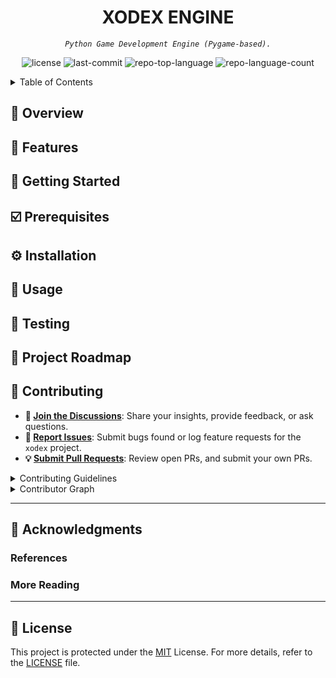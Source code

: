 <p align="center">
  <!-- workflow status badges. -->
</p>

<p align="center"><h1 align="center">XODEX ENGINE</h1></p>
<p align="center">
  <em><code>Python Game Development Engine (Pygame-based).
</code></em>
</p>
<p align="center">
  <img src="https://img.shields.io/github/license/djoezeke/xodex?style=default&logo=opensourceinitiative&logoColor=white&color=0080ff" alt="license">
  <img src="https://img.shields.io/github/last-commit/djoezeke/xodex?style=default&logo=git&logoColor=white&color=0080ff" alt="last-commit">
  <img src="https://img.shields.io/github/languages/top/djoezeke/xodex?style=default&color=0080ff" alt="repo-top-language">
  <img src="https://img.shields.io/github/languages/count/djoezeke/xodex?style=default&color=0080ff" alt="repo-language-count">
</p>

<details><summary>Table of Contents</summary>

- [📍 Overview](#-overview)
- [👾 Features](#-features)
- [🚀 Getting Started](#-getting-started)
  - [☑️ Prerequisites](#-prerequisites)
  - [⚙️ Installation](#-installation)
  - [🤖 Usage](#🤖-usage)
  - [🧪 Testing](#🧪-testing)
- [📌 Project Roadmap](#-project-roadmap)
- [🔰 Contributing](#-contributing)
- [🙌 Acknowledgments](#-acknowledgments)
- [📃 License](#-license)

</details>
 
## 📍 Overview

## 👾 Features

## 🚀 Getting Started

## ☑️ Prerequisites

## ⚙️ Installation

## 🤖 Usage

## 🧪 Testing

## 📌 Project Roadmap

## 🔰 Contributing

- **💬 [Join the Discussions](https://github.com/djoezeke/xodex/discussions)**: Share your insights, provide feedback, or ask questions.
- **🐛 [Report Issues](https://github.com/djoezeke/xodex/issues)**: Submit bugs found or log feature requests for the `xodex` project.
- **💡 [Submit Pull Requests](https://github.com/djoezeke/xodex/blob/main/CONTRIBUTING.md)**: Review open PRs, and submit your own PRs.

<details closed>
<summary>Contributing Guidelines</summary>

1. **Fork the Repository**: Start by forking the project repository to your github account.
2. **Clone Locally**: Clone the forked repository to your local machine using a git client.
   ```sh
   git clone --recursive https://github.com/djoezeke/xodex
   ```
3. **Create a New Branch**: Always work on a new branch, giving it a descriptive name.
   ```sh
   git checkout -b new-feature-x
   ```
4. **Make Your Changes**: Develop and test your changes locally.
5. **Commit Your Changes**: Commit with a clear message describing your updates.
   ```sh
   git commit -m 'Implemented new feature x.'
   ```
6. **Push to github**: Push the changes to your forked repository.
   ```sh
   git push origin new-feature-x
   ```
7. **Submit a Pull Request**: Create a PR against the original project repository. Clearly describe the changes and their motivations.
8. **Review**: Once your PR is reviewed and approved, it will be merged into the main branch. Congratulations on your contribution!
</details>

<details closed>
<summary>Contributor Graph</summary>
<br>
<p align="left">
   <a href="https://github.com{/djoezeke/xodex/}graphs/contributors">
      <img src="https://contrib.rocks/image?repo=djoezeke/xodex">
   </a>
</p>
</details>

---

## 🙌 Acknowledgments

### References

### More Reading

---

## 📃 License

This project is protected under the [MIT](LICENSE) License.
For more details, refer to the [LICENSE](LICENSE) file.
